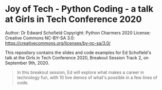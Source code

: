 # Joy of Tech - Python Coding - a talk at Girls in Tech Conference 2020

Author: Dr Edward Schofield
Copyright: Python Charmers 2020
License: Creative Commons NC-BY-SA 3.0: https://creativecommons.org/licenses/by-nc-sa/3.0/

This repository contains the slides and code examples for Ed Schofield's talk at the Girls in Tech Conference 2020, Breakout Session Track 2, on September 9th, 2020.

> In this breakout session, Ed will explore what makes a career in technology
> fun, with 10 live demos of what's possible in a few lines of code.


